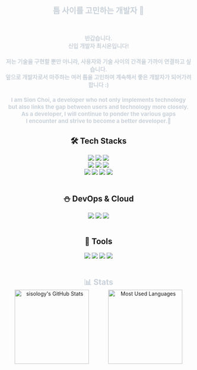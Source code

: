 <!--<img src="https://capsule-render.vercel.app/api?type=soft&color=0:1a1b27,100:3c3d54&height=150&section=header&text=ILO&fontSize=50&fontColor=eff7f6&desc=Developer%20Considering%20Gaps&descAlign=50&descAlignY=70&descSize=20" />-->
<div style="text-align: center;"> 
    <h2 style="color: #c9d1d9; margin-bottom: 50px; border-bottom: none;">틈 사이를 고민하는 개발자 🧐</h2>  
    <div style="font-weight: 700; font-size: 15px; color: #c9d1d9;"> 
        <h4> 반갑습니다.<br/>신입 개발자 최시온입니다!</h4>
        <h4> 저는 기술을 구현할 뿐만 아니라, 사용자와 기술 사이의 간격을 가까이 연결하고 싶습니다.<br/> 앞으로 개발자로서 마주하는 여러 틈을 고민하며 계속해서 좋은 개발자가 되어가려 합니다 :) </h4>
        <h4> I am Sion Choi, a developer who not only implements technology<br/>but also links the gap between users and technology more closely.
        <br/>As a developer, I will continue to ponder the various gaps <br/>I encounter and strive to become a better developer.🐥
</h4>
    </div>
    <h2>🛠️ Tech Stacks</h2>
    <div style="margin-top: 0;">
        <img src="https://img.shields.io/badge/Java-1572A9?style=for-the-badge&logo=openjdk&logoColor=white">
        <img src="https://img.shields.io/badge/Spring-6DB33F?style=for-the-badge&logo=Spring&logoColor=white">
        <img src="https://img.shields.io/badge/Spring Boot-a7c957?style=for-the-badge&logo=Spring Boot&logoColor=white">
        <br/>
        <img src="https://img.shields.io/badge/Javascript-F7DF1E?style=for-the-badge&logo=Javascript&logoColor=white">
        <img src="https://img.shields.io/badge/React-61DAFB?style=for-the-badge&logo=React&logoColor=white">
        <img src="https://img.shields.io/badge/Python-3776AB?style=for-the-badge&logo=python&logoColor=white">
        <br/>
        <img src="https://img.shields.io/badge/MySQL-4479A1?style=for-the-badge&logo=MySQL&logoColor=white">
        <img src="https://img.shields.io/badge/HTML5-E34F26?style=for-the-badge&logo=HTML5&logoColor=white">
        <img src="https://img.shields.io/badge/CSS3-1572B6?style=for-the-badge&logo=CSS3&logoColor=white">
        <img src="https://img.shields.io/badge/Bootstrap-7952B3?style=for-the-badge&logo=Bootstrap&logoColor=white">
    </div>
    <br/>
    <h2>⛄️ DevOps & Cloud</h2>
    <div style="margin-top: 0;">
        <img src="https://img.shields.io/badge/Docker-2496ED?style=for-the-badge&logo=Docker&logoColor=white">
        <img src="https://img.shields.io/badge/Amazon AWS-232F3E?style=for-the-badge&logo=amazonwebservices&logoColor=white">
        <img src="https://img.shields.io/badge/Apache Tomcat-a68a64?style=for-the-badge&logo=Apache Tomcat&logoColor=white">
    </div>
    <br/>
    <h2>🧦 Tools</h2>
    <div style="margin-top: 0;">
        <img src="https://img.shields.io/badge/Git-F05032?style=for-the-badge&logo=Git&logoColor=white">
        <img src="https://img.shields.io/badge/GitHub-14213d?style=for-the-badge&logo=GitHub&logoColor=white">
        <img src="https://img.shields.io/badge/Figma-f4a261?style=for-the-badge&logo=Figma&logoColor=white">
        <img src="https://img.shields.io/badge/Notion-d9dcd6?style=for-the-badge&logo=Notion&logoColor=black">
    </div>
    <br/>
    <h2 style="color: #c9d1d9; margin-bottom: 0; border-bottom: none;">📊 Stats</h2>
    <div align="center" style="display: flex; justify-content: center; margin-top: 0; flex-wrap: wrap;">
    <img src="https://github-readme-stats.vercel.app/api?username=sisology&show_icons=true&theme=tokyonight" alt="sisology's GitHub Stats" style="flex: 1 1 100px; height: 200px;" />
    <img src="https://github-readme-stats.vercel.app/api/top-langs/?username=sisology&layout=compact&theme=tokyonight" alt="Most Used Languages" style="flex: 1 1 100px; height: 200px;" />
</div>
</div>
